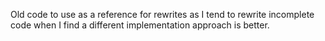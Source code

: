 Old code to use as a reference for rewrites as I tend to rewrite incomplete code when I find a different implementation approach is better.